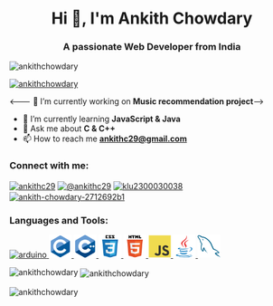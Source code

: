

<h1 align="center">Hi 👋, I'm Ankith Chowdary</h1>
<h3 align="center">A passionate Web Developer from India</h3>

<p align="left">
<p align="left"> <img src="https://komarev.com/ghpvc/?username=ankithchowdary&label=Profile%20views&color=0e75b6&style=flat" alt="ankithchowdary" /> </p>
<p align="left"> <a href="https://github.com/ryo-ma/github-profile-trophy"><img src="https://github-profile-trophy.vercel.app/?username=ankithchowdary" alt="ankithchowdary" /></a> </p>
</p>


<--- 🔭 I’m currently working on **Music recommendation project**-->
- 🌱 I’m currently learning **JavaScript & Java**
- 💬 Ask me about **C & C++**
- 📫 How to reach me **ankithc29@gmail.com**

<h3 align="left">Connect with me:</h3>
<p align="left">
<a href="#" target="blank"><img align="center" src="https://cdn.jsdelivr.net/npm/simple-icons@3.1.0/icons/codechef.svg" alt="ankithc29" height="30" width="40" /></a>
<a href="https://www.hackerrank.com/profile/KLU_2300030038" target="blank"><img align="center" src="https://raw.githubusercontent.com/rahuldkjain/github-profile-readme-generator/master/src/images/icons/Social/hackerrank.svg" alt="@ankithc29" height="30" width="40" /></a>
<a href="https://www.leetcode.com/klu2300030038" target="blank"><img align="center" src="https://raw.githubusercontent.com/rahuldkjain/github-profile-readme-generator/master/src/images/icons/Social/leet-code.svg" alt="klu2300030038" height="30" width="40" /></a>
<a href="https://www.linkedin.com/in/ankith-chowdary-2712692b1/" target="blank"><img align="center" src="https://raw.githubusercontent.com/rahuldkjain/github-profile-readme-generator/master/src/images/icons/Social/linked-in-alt.svg" alt="ankith-chowdary-2712692b1" height="30" width="40" /></a> 
</p>

<h3 align="left">Languages and Tools:</h3>
<p align="left">
<a href="https://www.arduino.cc/" target="_blank" rel="noreferrer"> <img src="https://cdn.worldvectorlogo.com/logos/arduino-1.svg" alt="arduino" width="40" height="40"/> </a>
<a href="https://www.cprogramming.com/" target="_blank" rel="noreferrer"> <img src="https://raw.githubusercontent.com/devicons/devicon/master/icons/c/c-original.svg" alt="c" width="40" height="40"/> </a>
<a href="https://www.w3schools.com/cpp/" target="_blank" rel="noreferrer"> <img src="https://raw.githubusercontent.com/devicons/devicon/master/icons/cplusplus/cplusplus-original.svg" alt="cplusplus" width="40" height="40"/> </a>
<a href="https://www.w3schools.com/css/" target="_blank" rel="noreferrer"> <img src="https://raw.githubusercontent.com/devicons/devicon/master/icons/css3/css3-original-wordmark.svg" alt="css3" width="40" height="40"/> </a>
<a href="https://www.w3.org/html/" target="_blank" rel="noreferrer"> <img src="https://raw.githubusercontent.com/devicons/devicon/master/icons/html5/html5-original-wordmark.svg" alt="html5" width="40" height="40"/> </a>
<a href="https://developer.mozilla.org/en-US/docs/Web/JavaScript" target="_blank" rel="noreferrer"> <img src="https://raw.githubusercontent.com/devicons/devicon/master/icons/javascript/javascript-original.svg" alt="javascript" width="40" height="40"/> </a>
<a href="https://www.java.com" target="_blank" rel="noreferrer"> <img src="https://raw.githubusercontent.com/devicons/devicon/master/icons/java/java-original.svg" alt="java" width="40" height="40"/> </a>
<a href="https://www.w3schools.com/sql/" target="_blank" rel="noreferrer"> <img src="https://raw.githubusercontent.com/devicons/devicon/master/icons/mysql/mysql-original.svg" alt="mysql" width="40" height="40"/> </a>
</p>


<p><img align="left" src="https://github-readme-stats.vercel.app/api/top-langs?username=ankithchowdary&show_icons=true&locale=en&layout=compact" alt="ankithchowdary" /></p>
<p>&nbsp;<img align="center" src="https://github-readme-stats.vercel.app/api?username=ankithchowdary&show_icons=true&locale=en" alt="ankithchowdary" /></p>
<p><img align="center" src="https://github-readme-streak-stats.herokuapp.com/?user=ankithchowdary&" alt="ankithchowdary" /></p>

